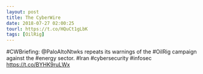 ```yaml
---
layout: post
title: The CyberWire
date: 2018-07-27 02:00:25
tourl: https://t.co/HQuCt1gLbK
tags: [OilRig]
---
```

#CWBriefing: @PaloAltoNtwks repeats its warnings of the #OilRig campaign against the #energy sector. #Iran #cybersecurity #infosec https://t.co/BYHK9ruLWx